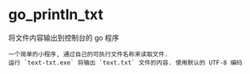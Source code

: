 # go_println_txt
将文件内容输出到控制台的 go 程序

```
一个简单的小程序, 通过自己的可执行文件名称来读取文件.
运行 `text-txt.exe` 将输出 `text.txt` 文件的内容. 使用默认的 UTF-8 编码
```
